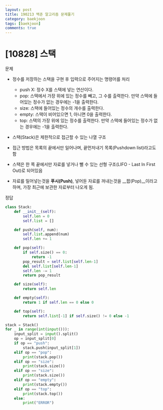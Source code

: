 ```yaml
---
layout: post
title: 190213 백준 알고리즘 문제풀기
category: baekjoon
tags: [baekjoon]
comments: true
---
```


# [10828] 스택

문제
- 정수를 저장하는 스택을 구현 후 입력으로 주어지는 명령어를 처리
  - push X: 정수 X를 스택에 넣는 연산이다.
  - pop: 스택에서 가장 위에 있는 정수를 빼고, 그 수를 출력한다. 만약 스택에 들어있는 정수가 없는 경우에는 -1을 출력한다.
  - size: 스택에 들어있는 정수의 개수를 출력한다.
  - empty: 스택이 비어있으면 1, 아니면 0을 출력한다.
  - top: 스택의 가장 위에 있는 정수를 출력한다. 만약 스택에 들어있는 정수가 없는 경우에는 -1을 출력한다.

- 스택(Stack)은 제한적으로 접근할 수 있는 나열 구조
- 접근 방법은 목록의 끝에서만 일어나며, 끝먼저내기 목록(Pushdown list)라고도 함
- 스택은 한 쪽 끝에서만 자료를 넣거나 뺄 수 있는 선형 구조(LIFO - Last In First Out)로 되어있음
- 자료를 밀어넣는것을 __푸시(Push)__, 넣어둔 자료를 꺼내는것을 __팝(Pop)__이라고 하며, 가장 최근에 보관한 자료부터 나오게 됨.


정답
```python
class Stack:
    def __init__(self):
        self.len = 0
        self.list = []

    def push(self, num):
        self.list.append(num)
        self.len += 1

    def pop(self):
        if self.size() == 0:
            return -1
        pop_result = self.list[self.len-1]
        del self.list[self.len-1]
        self.len -= 1
        return pop_result

    def size(self):
        return self.len

    def empty(self):
        return 1 if self.len == 0 else 0

    def top(self):
        return self.list[-1] if self.size() != 0 else -1

stack = Stack()
for _ in range(int(input())):
    input_split = input().split()
    op = input_split[0]
    if op == "push":
        stack.push(input_split[1])
    elif op == "pop":
        print(stack.pop())
    elif op == "size":
        print(stack.size())
    elif op == "size":
        print(stack.size())
    elif op == "empty":
        print(stack.empty())
    elif op == "top":
        print(stack.top())
    else:
        print("ERROR")
```
